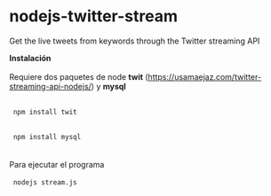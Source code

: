 # nodejs-twitter-stream
Get the live tweets from keywords through the Twitter streaming API

<b>Instalación</b><br><br>
Requiere dos paquetes de node <b>twit</b> (<a href="https://usamaejaz.com/twitter-streaming-api-nodejs/" target=_blank>https://usamaejaz.com/twitter-streaming-api-nodejs/</a>) y <b>mysql</b>
<br><br>
<code>
<br>
npm install twit
<br></code>
<br>
<code>
<br>
npm install mysql
<br></code>
<br><br>
Para ejecutar el programa 
<br><br>
<code>
nodejs stream.js
</code>
<br><br>
